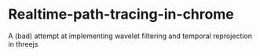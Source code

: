 # Realtime-path-tracing-in-chrome
A (bad) attempt at implementing wavelet filtering and temporal reprojection in threejs
